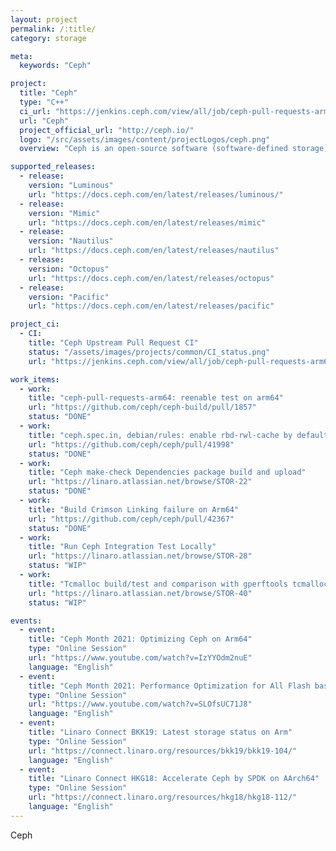 ```yaml
---
layout: project
permalink: /:title/
category: storage

meta:
  keywords: "Ceph"

project:
  title: "Ceph"
  type: "C++"
  ci_url: "https://jenkins.ceph.com/view/all/job/ceph-pull-requests-arm64/"
  url: "Ceph"
  project_official_url: "http://ceph.io/"
  logo: "/src/assets/images/content/projectLogos/ceph.png"
  overview: "Ceph is an open-source software (software-defined storage) storage platform, implements object storage on a single distributed computer cluster, and provides 3-in-1 interfaces for object-, block- and file-level storage. Ceph aims primarily for completely distributed operation without a single point of failure, scalable to the exabyte level, and freely available. Ceph replicates data and makes it fault-tolerant, using commodity hardware, Ethernet IP and requiring no specific hardware support. The Ceph’s system offers disaster recovery and data redundancy through techniques such as replication, erasure coding, snapshots and storage cloning. As a result of its design, the system is both self-healing and self-managing, aiming to minimize administration time and other costs."

supported_releases:
  - release:
    version: "Luminous"
    url: "https://docs.ceph.com/en/latest/releases/luminous/"
  - release:
    version: "Mimic"
    url: "https://docs.ceph.com/en/latest/releases/mimic"
  - release:
    version: "Nautilus"
    url: "https://docs.ceph.com/en/latest/releases/nautilus"
  - release:
    version: "Octopus"
    url: "https://docs.ceph.com/en/latest/releases/octopus"
  - release:
    version: "Pacific"
    url: "https://docs.ceph.com/en/latest/releases/pacific"

project_ci:
  - CI:
    title: "Ceph Upstream Pull Request CI"
    status: "/assets/images/projects/common/CI_status.png"
    url: "https://jenkins.ceph.com/view/all/job/ceph-pull-requests-arm64/"

work_items:
  - work:
    title: "ceph-pull-requests-arm64: reenable test on arm64"
    url: "https://github.com/ceph/ceph-build/pull/1857"
    status: "DONE"
  - work:
    title: "ceph.spec.in, debian/rules: enable rbd-rwl-cache by default"
    url: "https://github.com/ceph/ceph/pull/41998"
    status: "DONE"
  - work:
    title: "Ceph make-check Dependencies package build and upload"
    url: "https://linaro.atlassian.net/browse/STOR-22"
    status: "DONE"
  - work:
    title: "Build Crimson Linking failure on Arm64"
    url: "https://github.com/ceph/ceph/pull/42367"
    status: "DONE"
  - work:
    title: "Run Ceph Integration Test Locally"
    url: "https://linaro.atlassian.net/browse/STOR-28"
    status: "WIP"
  - work:
    title: "Tcmalloc build/test and comparison with gperftools tcmalloc funtion"
    url: "https://linaro.atlassian.net/browse/STOR-40"
    status: "WIP"

events:
  - event:
    title: "Ceph Month 2021: Optimizing Ceph on Arm64"
    type: "Online Session"
    url: "https://www.youtube.com/watch?v=IzYYOdm2nuE"
    language: "English"
  - event:
    title: "Ceph Month 2021: Performance Optimization for All Flash based on aarch64"
    type: "Online Session"
    url: "https://www.youtube.com/watch?v=SLOfsUC71J8"
    language: "English"
  - event:
    title: "Linaro Connect BKK19: Latest storage status on Arm"
    type: "Online Session"
    url: "https://connect.linaro.org/resources/bkk19/bkk19-104/"
    language: "English"
  - event:
    title: "Linaro Connect HKG18: Accelerate Ceph by SPDK on AArch64"
    type: "Online Session"
    url: "https://connect.linaro.org/resources/hkg18/hkg18-112/"
    language: "English"
---
```


<p>Ceph</p>
